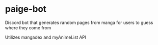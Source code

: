 # paige-bot

Discord bot that generates random pages from manga for users to guess where they come from

Utilizes mangadex and myAnimeList API
